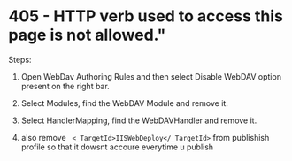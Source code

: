 # 405 - HTTP verb used to access this page is not allowed." 

Steps:  
1. Open WebDav Authoring Rules and then select Disable WebDAV option present on the right bar.

2. Select Modules, find the WebDAV Module and remove it.

3. Select HandlerMapping, find the WebDAVHandler and remove it.

4. also remove   ```  <_TargetId>IISWebDeploy</_TargetId> ```  from  publishish profile so that it dowsnt accoure everytime u publish
